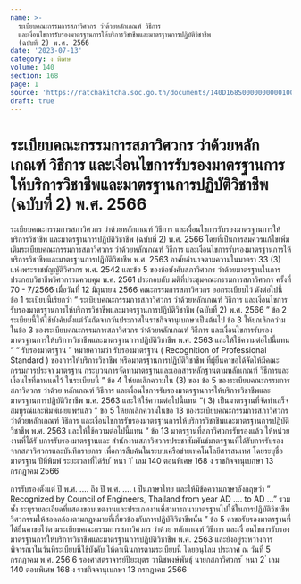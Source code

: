 ```yaml
---
name: >-
  ระเบียบคณะกรรมการสภาวิศวกร ว่าด้วยหลักเกณฑ์ วิธีการ
  และเงื่อนไขการรับรองมาตรฐานการให้บริการวิชาชีพและมาตรฐานการปฏิบัติวิชาชีพ
  (ฉบับที่ 2) พ.ศ. 2566
date: '2023-07-13'
category: ง พิเศษ
volume: 140
section: 168
page: 1
source: 'https://ratchakitcha.soc.go.th/documents/140D168S0000000000100.pdf'
draft: true
---
```


# ระเบียบคณะกรรมการสภาวิศวกร ว่าด้วยหลักเกณฑ์ วิธีการ และเงื่อนไขการรับรองมาตรฐานการให้บริการวิชาชีพและมาตรฐานการปฏิบัติวิชาชีพ (ฉบับที่ 2) พ.ศ. 2566

ระเบียบคณะกรรมการสภาวิศวกร ว่าด้วยหลักเกณฑ์ วิธีการ และเงื่อนไขการรับรองมาตรฐานการให้บริการวิชาชีพ และมาตรฐานการปฏิบัติวิชาชีพ (ฉบับที่ 2) พ.ศ. 2566 โดยที่เป็นการสมควรแก้ไขเพิ่มเติมระเบียบคณะกรรมการสภาวิศวกร ว่าด้วยหลักเกณฑ์ วิธีการ และเงื่อนไขการรับรองมาตรฐานการให้บริการวิชาชีพและมาตรฐานการปฏิบัติวิชาชีพ พ.ศ. 2563 อาศัยอำนาจตามความในมาตรา 33 (3) แห่งพระราชบัญญัติวิศวกร พ.ศ. 2542 และข้อ 5 ของข้อบังคับสภาวิศวกร ว่าด้วยมาตรฐานในการประกอบวิชาชีพวิศวกรรมควบคุม พ.ศ. 2561 ประกอบกับ มติที่ประชุมคณะกรรมการสภาวิศวกร ครั้งที่ 70 - 7/2566 เมื่อวันที่ 12 มิถุนายน 2566 คณะกรรมการสภาวิศวกร ออกระเบียบไว้ ดังต่อไปนี้ ข้อ 1 ระเบียบนี้เรียกว่า “ ระเบียบคณะกรรมการสภาวิศวกร ว่าด้วยหลักเกณฑ์ วิธีการ และเงื่อนไขการรับรองมาตรฐานการให้บริการวิชาชีพและมาตรฐานการปฏิบัติวิชาชีพ (ฉบับที่ 2) พ.ศ. 2566 ” ข้อ 2 ระเบียบนี้ให้ใช้บังคับตั้งแต่วันถัดจากวันประกาศในราชกิจจานุเบกษาเป็นต้นไป ข้อ 3 ให้ยกเลิกควำมในข้อ 3 ของระเบียบคณะกรรมการสภาวิศวกร ว่าด้วยหลักเกณฑ์ วิธีการ และเงื่อนไขการรับรองมาตรฐานการให้บริการวิชาชีพและมาตรฐานการปฏิบัติวิชาชีพ พ.ศ. 2563 และให้ใช้ความต่อไปนี้แทน “ “ รับรองมาตรฐาน ” หมายความว่า รับรองมาตรฐาน ( Recognition of Professional Standard ) ของการให้บริการวิชาชีพ หรือมาตรฐานการปฏิบัติวิชาชีพ ที่ผู้ยื่นคาขอได้จัดให้มีคณะกรรมการประจา มาตรฐาน กระบวนการจัดทามาตรฐานและเอกสารหลักฐานตามหลักเกณฑ์ วิธีการและเงื่อนไขที่กาหนดไว้ ในระเบียบนี้ ” ข้อ 4 ให้ยกเลิกความใน (3) ของ ข้อ 5 ของระเบียบคณะกรรมการสภาวิศวกร ว่าด้วย หลักเกณฑ์ วิธีการ และเงื่อนไขการรับรองมาตรฐานการให้บริการวิชาชีพและมาตรฐานการปฏิบัติวิชาชีพ พ.ศ. 2563 และให้ใช้ความต่อไปนี้แทน “( 3) เป็นมาตรฐานที่จัดทำเสร็จสมบูรณ์และพิมพ์เผยแพร่แล้ว ” ข้อ 5 ให้ยกเลิกความในข้อ 13 ของระเบียบคณะกรรมการสภาวิศวกร ว่าด้วยหลักเกณฑ์ วิธีการ และเงื่อนไขการรับรองมาตรฐานการให้บริการวิชาชีพและมาตรฐานการปฏิบัติวิชาชีพ พ.ศ. 2563 และให้ใช้ความต่อไปนี้แทน “ ข้อ 13 มาตรฐานที่สภาวิศวกรรับรองแล้ว ให้หน่วยงานที่ได้รั บการรับรองมาตรฐานและ สำนักงานสภาวิศวกรประชาสัมพันธ์มาตรฐานที่ได้รับการรับรองจากสภาวิศวกรและบันทึกรายการ เพื่อการสืบค้นในระบบเครือข่ายเทคโนโลยีสารสนเทศ โดยระบุชื่อมาตรฐาน ปีที่พิมพ์ ระยะเวลาที่ได้รับ ้ หนา 1 ่ เลม 140 ตอนพิเศษ 168 ง ราชกิจจานุเบกษา 13 กรกฎาคม 2566

การรับรองตั้งแต่ ปี พ.ศ. .... ถึง ปี พ.ศ. .... เ ป็นภาษาไทย และให้มีข้อความภาษาอังกฤษว่า “ Recognized by Council of Engineers, Thailand from year AD .... to AD ...” รวมทั้ง ระบุรายละเอียดที่แสดงขอบเขตงานและประเภทงานที่สามารถนามาตรฐานไปใช้ในการปฏิบัติวิชาชีพ วิศวกรรมให้สอดคล้องตามกฎหมายที่เกี่ยวข้องกับการปฏิบัติวิชาชีพนั้น ” ข้อ 5 คาขอรับรองมาตรฐานที่ได้ยื่นคาขอไว้ตามระเบียบคณะกรรมการสภาวิศวกร ว่าด้วย หลักเกณฑ์ วิธีการ และเงื่ อนไขการรับรองมาตรฐานการให้บริการวิชาชีพและมาตรฐานการปฏิบัติวิชาชีพ พ.ศ. 2563 และยังอยู่ระหว่างการพิจารณาในวันที่ระเบียบนี้ใช้บังคับ ให้ดาเนินการตามระเบียบนี้ โดยอนุโลม ประกาศ ณ วันที่ 5 กรกฎาคม พ.ศ. 256 6 รองศาสตราจารย์ปิยะบุตร วานิชพงษ์พันธุ์ นายกสภาวิศวกร ้ หนา 2 ่ เลม 140 ตอนพิเศษ 168 ง ราชกิจจานุเบกษา 13 กรกฎาคม 2566

